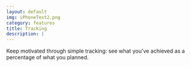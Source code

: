 ```yaml
---
layout: default
img: iPhoneTest2.png
category: features
title: Tracking
description: |
---
```


<p>Keep motivated through simple tracking: see what you've achieved as a percentage of what you planned.</p>
